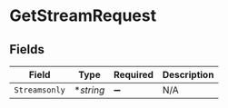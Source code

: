 # GetStreamRequest


## Fields

| Field              | Type               | Required           | Description        |
| ------------------ | ------------------ | ------------------ | ------------------ |
| `Streamsonly`      | **string*          | :heavy_minus_sign: | N/A                |